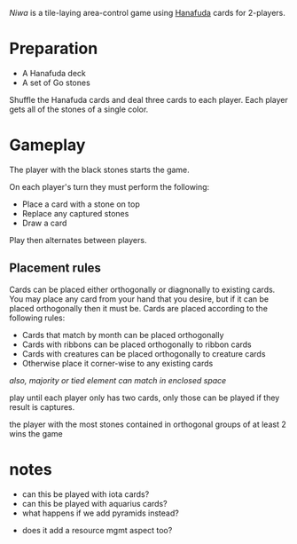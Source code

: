 *Niwa* is a tile-laying area-control game using [Hanafuda](http://www.pagat.com/class/flower.html) cards for 2-players.

Preparation
===========

 * A Hanafuda deck
 * A set of Go stones

Shuffle the Hanafuda cards and deal three cards to each player.  Each player gets all of the stones of a single color.

Gameplay
========

The player with the black stones starts the game.

On each player's turn they must perform the following:

 * Place a card with a stone on top
 * Replace any captured stones
 * Draw a card

Play then alternates between players.

Placement rules
----------------

Cards can be placed either orthogonally or diagnonally to existing cards. You may place any card from your hand that you desire, but if it can be placed orthogonally then it must be.  Cards are placed according to the following rules:

* Cards that match by month can be placed orthogonally
* Cards with ribbons can be placed orthogonally to ribbon cards
* Cards with creatures can be placed orthogonally to creature cards
* Otherwise place it corner-wise to any existing cards



*also, majority or tied element can match in enclosed space*

play until each player only has two cards, only those can be played if they result is captures.

the player with the most stones contained in orthogonal groups of at least 2 wins the game

# notes

* can this be played with iota cards?
* can this be played with aquarius cards?
* what happens if we add pyramids instead?
 - does it add a resource mgmt aspect too?
 
 